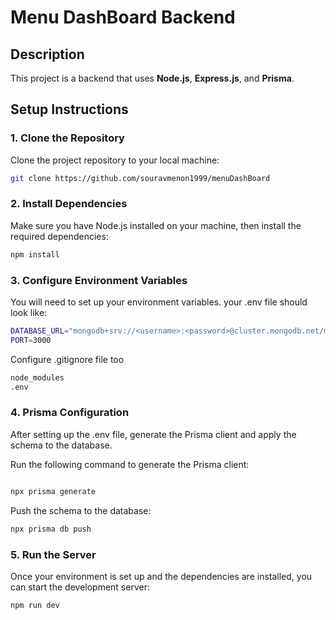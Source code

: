 # Menu DashBoard Backend 

## Description
This project is a backend that uses **Node.js**, **Express.js**, and **Prisma**. 

## Setup Instructions

### 1. Clone the Repository
Clone the project repository to your local machine:

```bash
git clone https://github.com/souravmenon1999/menuDashBoard
```

### 2. Install Dependencies
Make sure you have Node.js installed on your machine, then install the required dependencies:

``` bash
npm install
```

### 3. Configure Environment Variables
You will need to set up your environment variables.
your .env file should look like:

``` bash
DATABASE_URL="mongodb+srv://<username>:<password>@cluster.mongodb.net/mydatabase?retryWrites=true&w=majority"
PORT=3000
```

Configure .gitignore file too

``` bash
node_modules
.env
```

### 4. Prisma Configuration
After setting up the .env file, generate the Prisma client and apply the schema to the database.

Run the following command to generate the Prisma client:

``` bash

npx prisma generate

```

Push the schema to the database:
``` bash
npx prisma db push
```

### 5. Run the Server
Once your environment is set up and the dependencies are installed, you can start the development server:

``` bash
npm run dev
```



